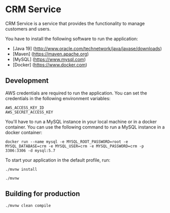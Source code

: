 # CRM Service
CRM Service is a service that provides the functionality to manage customers and users.

You have to install the following software to run the application:

- [Java 19] (http://www.oracle.com/technetwork/java/javase/downloads)
- [Maven] (https://maven.apache.org)
- [MySQL] (https://www.mysql.com)
- [Docker] (https://www.docker.com)

## Development

AWS credentials are required to run the application. You can set the credentials in the following environment variables:

```
AWS_ACCESS_KEY_ID
AWS_SECRET_ACCESS_KEY
```

You'll have to run a MySQL instance in your local machine or in a docker container. You can use the following command to run a MySQL instance in a docker container:

```
docker run --name mysql -e MYSQL_ROOT_PASSWORD=root -e MYSQL_DATABASE=crm -e MYSQL_USER=crm -e MYSQL_PASSWORD=crm -p 3306:3306 -d mysql:5.7
```

To start your application in the default profile, run:

```
./mvnw install
```

```
./mvnw
```

## Building for production

```
./mvnw clean compile
```
